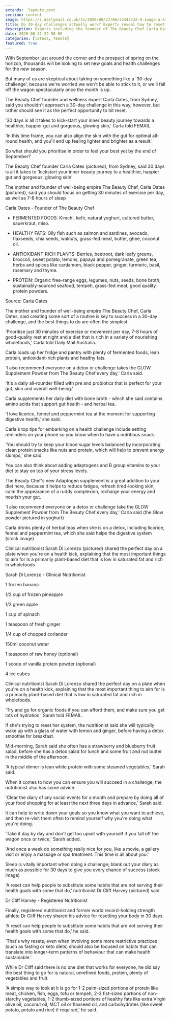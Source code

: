 ```yaml
---
extends: _layouts.post
section: content
image: https://i.dailymail.co.uk/1s/2020/08/27/06/32443732-0-image-a-43_1598506857756.jpg 
title: Do 30-day challenges actually work? Experts reveal how to reset your mind, body, skin and gut 
description: Experts including the founder of The Beauty Chef Carla Oates and clinical nutritionists have revealed how you can reset your mind, body and overall health in a month - and their tips for doing so. 
date: 2020-08-31-22-58-09 
categories: [latest, female] 
featured: true 
--- 
```

With September just around the corner and the prospect of spring on the horizon, thousands will be looking to set new goals and health challenges for the new season.

But many of us are skeptical about taking on something like a '30-day challenge', because we're worried we won't be able to stick to it, or we'll fall off the wagon spectacularly once the month is up.

The Beauty Chef founder and wellness expert Carla Oates, from Sydney, said you shouldn't approach a 30-day challenge in this way, however, but rather should see it as the perfect opportunity to hit reset.

'30 days is all it takes to kick-start your inner beauty journey towards a healthier, happier gut and gorgeous, glowing skin,' Carla told FEMAIL.

'In this time frame, you can also align the skin with the gut for optimal all-round health, and you'll end up feeling lighter and brighter as a result.'  

So what should you prioritise in order to feel your best yet by the end of September?

The Beauty Chef founder Carla Oates (pictured), from Sydney, said 30 days is all it takes to 'kickstart your inner beauty journey to a healthier, happier gut and gorgeous, glowing skin'

The mother and founder of well-being empire The Beauty Chef, Carla Oates (pictured), said you should focus on getting 30 minutes of exercise per day, as well as 7-8 hours of sleep

Carla Oates - Founder of The Beauty Chef

* FERMENTED FOODS: Kimchi, kefir, natural yoghurt, cultured butter, sauerkraut, miso.

* HEALTHY FATS: Oily fish such as salmon and sardines, avocado, flaxseeds, chia seeds, walnuts, grass-fed meat, butter, ghee, coconut oil.

* ANTIOXIDANT-RICH PLANTS: Berries, beetroot, dark leafy greens, broccoli, sweet potato, lemons, papaya and pomegranate, green tea, herbs and spices like cardamom, black pepper, ginger, turmeric, basil, rosemary and thyme.

* PROTEIN: Organic free-range eggs, legumes, nuts, seeds, bone broth, sustainably-sourced seafood, tempeh, grass-fed meat, good quality protein powders.

Source: Carla Oates 

The mother and founder of well-being empire The Beauty Chef, Carla Oates, said creating some sort of a routine is key to success in a 30-day challenge, and the best things to do are often the simplest.

'Prioritise just 30 minutes of exercise or movement per day, 7-8 hours of good-quality rest at night and a diet that is rich in a variety of nourishing wholefoods,' Carla told Daily Mail Australia.

Carla loads up her fridge and pantry with plenty of fermented foods, lean protein, antioxidant-rich plants and healthy fats.

'I also recommend everyone on a detox or challenge takes the GLOW Supplement Powder from The Beauty Chef every day,' Carla said.

'It's a daily all-rounder filled with pre and probiotics that is perfect for your gut, skin and overall well-being.' 

Carla supplements her daily diet with bone broth - which she said contains amino acids that support gut health - and herbal tea.

'I love licorice, fennel and peppermint tea at the moment for supporting digestive health,' she said.

Carla's top tips for embarking on a health challenge include setting reminders on your phone so you know when to have a nutritious snack.

'You should try to keep your blood sugar levels balanced by incorporating clean protein snacks like nuts and protein, which will help to prevent energy slumps,' she said.

You can also think about adding adaptogens and B group vitamins to your diet to stay on top of your stress levels.

The Beauty Chef's new Adaptogen supplement is a great addition to your diet here, because it helps to reduce fatigue, refresh tired-looking skin, calm the appearance of a ruddy complexion, recharge your energy and nourish your gut.

'I also recommend everyone on a detox or challenge take the GLOW Supplement Powder from The Beauty Chef every day,' Carla said (the Glow powder pictured in yoghurt)

Carla drinks plenty of herbal teas when she is on a detox, including licorice, fennel and peppermint tea, which she said helps the digestive system (stock image)

Clinical nutritionist Sarah Di Lorenzo (pictured) shared the perfect day on a plate when you're on a health kick, explaining that the most important things to aim for is a primarily plant-based diet that is low in saturated fat and rich in wholefoods

Sarah Di Lorenzo - Clinical Nutritionist

1 frozen banana

1/2 cup of frozen pineapple

1/2 green apple

1 cup of spinach

1 teaspoon of fresh ginger

1/4 cup of chopped coriander

150ml coconut water

1 teaspoon of raw honey (optional)

1 scoop of vanilla protein powder (optional)

4 ice cubes

Clinical nutritionist Sarah Di Lorenzo shared the perfect day on a plate when you're on a health kick, explaining that the most important thing to aim for is a primarily plant-based diet that is low in saturated fat and rich in wholefoods.

'Try and go for organic foods if you can afford them, and make sure you get lots of hydration,' Sarah told FEMAIL.

If she's trying to reset her system, the nutritionist said she will typically wake up with a glass of water with lemon and ginger, before having a detox smoothie for breakfast.

Mid-morning, Sarah said she often has a strawberry and blueberry fruit salad, before she has a detox salad for lunch and some fruit and nut butter in the middle of the afternoon.

'A typical dinner is lean white protein with some steamed vegetables,' Sarah said. 

When it comes to how you can ensure you will succeed in a challenge, the nutritionist also has some advice.

'Clear the diary of any social events for a month and prepare by doing all of your food shopping for at least the next three days in advance,' Sarah said.

It can help to write down your goals so you know what you want to achieve, and then re-visit them often to remind yourself why you're doing what you're doing.

'Take it day by day and don't get too upset with yourself if you fall off the wagon once or twice,' Sarah added.

'And once a week do something really nice for you, like a movie, a gallery visit or enjoy a massage or spa treatment. This time is all about you.'

Sleep is vitally important when doing a challenge; blank out your diary as much as possible for 30 days to give you every chance of success (stock image)

'A reset can help people to substitute some habits that are not serving their health goals with some that do,' nutritionist Dr Cliff Harvey (pictured) said

Dr Cliff Harvey - Registered Nutritionist

Finally, registered nutritionist and former world record-holding strength athlete Dr Cliff Harvey shared his advice for resetting your body in 30 days.

'A reset can help people to substitute some habits that are not serving their health goals with some that do,' he said.

'That's why resets, even when involving some more restrictive practices (such as fasting or keto diets) should also be focused on habits that can translate into longer-term patterns of behaviour that can make health sustainable.'

While Dr Cliff said there is no one diet that works for everyone, he did say the best thing to go for is natural, unrefined foods, protein, plenty of vegetables and fruit.

'A simple way to look at it is go for 1-2 palm-sized portions of protein like meat, chicken, fish, eggs, tofu or tempeh, 2-3 fist-sized portions of non-starchy vegetables, 1-2 thumb-sized portions of healthy fats like extra Virgin olive oil, coconut oil, MCT oil or flaxseed oil, and carbohydrates (like sweet potato, potato and rice) if required,' he said.  

